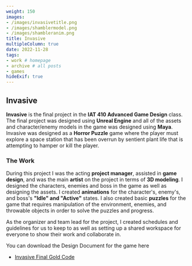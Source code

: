 ```yaml
---
weight: 150
images:
- /images/invasivetitle.png
- /images/shamblermodel.png
- /images/shambleranim.png
title: Invasive
multipleColumn: true
date: 2022-11-28
tags:
- work # homepage
- archive # all posts
- games
hideExif: true
---
```


## Invasive

**Invasive** is the final project in the **IAT 410 Advanced Game Design** class. The final project was designed using **Unreal Engine** and all of the assets and character/enemy models in the game was designed using **Maya**. Invasive was designed as a **Horror Puzzle** game where the player must explore a space station that has been overrun by sentient plant life that is attempting to hamper or kill the player.


### The Work

During this project I was the acting **project manager**, assisted in **game design**, and was the main **artist** on the project in terms of **3D modeling**. I designed the characters, enemies and boss in the game as well as designing the assets. I created **animations** for the character's, enemy's, and boss's **"Idle" and "Active"** states. I also created basic **puzzles** for the game that requires manipulation of the environment, enemies, and throwable objects in order to solve the puzzles and progress.

As the organizer and team lead for the project, I created schedules and guidelines for us to keep to as well as setting up a shared workspace for everyone to show their work and collaborate in. 

You can download the Design Document for the game here
- [Invasive Final Gold Code](https://drive.google.com/file/d/1wWZnKXSKyZVQvOQFIn7r1bCa23V54q0O/view?usp=sharing)
